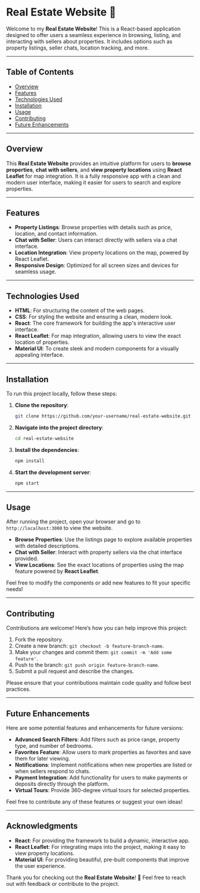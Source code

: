# Real Estate Website 🏡

Welcome to my **Real Estate Website**! This is a React-based application designed to offer users a seamless experience in browsing, listing, and interacting with sellers about properties. It includes options such as property listings, seller chats, location tracking, and more.

---

## Table of Contents
- [Overview](#overview)
- [Features](#features)
- [Technologies Used](#technologies-used)
- [Installation](#installation)
- [Usage](#usage)
- [Contributing](#contributing)
- [Future Enhancements](#future-enhancements)

---

## Overview

This **Real Estate Website** provides an intuitive platform for users to **browse properties**, **chat with sellers**, and **view property locations** using **React Leaflet** for map integration. It is a fully responsive app with a clean and modern user interface, making it easier for users to search and explore properties.

---

## Features

- **Property Listings**: Browse properties with details such as price, location, and contact information.
- **Chat with Seller**: Users can interact directly with sellers via a chat interface.
- **Location Integration**: View property locations on the map, powered by React Leaflet.
- **Responsive Design**: Optimized for all screen sizes and devices for seamless usage.

---

## Technologies Used

- **HTML**: For structuring the content of the web pages.
- **CSS**: For styling the website and ensuring a clean, modern look.
- **React**: The core framework for building the app's interactive user interface.
- **React Leaflet**: For map integration, allowing users to view the exact location of properties.
- **Material UI**: To create sleek and modern components for a visually appealing interface.

---

## Installation

To run this project locally, follow these steps:

1. **Clone the repository**:
    ```bash
    git clone https://github.com/your-username/real-estate-website.git
    ```

2. **Navigate into the project directory**:
    ```bash
    cd real-estate-website
    ```

3. **Install the dependencies**:
    ```bash
    npm install
    ```

4. **Start the development server**:
    ```bash
    npm start
    ```

---

## Usage

After running the project, open your browser and go to `http://localhost:3000` to view the website.

- **Browse Properties**: Use the listings page to explore available properties with detailed descriptions.
- **Chat with Seller**: Interact with property sellers via the chat interface provided.
- **View Locations**: See the exact locations of properties using the map feature powered by **React Leaflet**.

Feel free to modify the components or add new features to fit your specific needs!

---

## Contributing

Contributions are welcome! Here’s how you can help improve this project:

1. Fork the repository.
2. Create a new branch: `git checkout -b feature-branch-name`.
3. Make your changes and commit them: `git commit -m 'Add some feature'`.
4. Push to the branch: `git push origin feature-branch-name`.
5. Submit a pull request and describe the changes.

Please ensure that your contributions maintain code quality and follow best practices.

---

## Future Enhancements

Here are some potential features and enhancements for future versions:

- **Advanced Search Filters**: Add filters such as price range, property type, and number of bedrooms.
- **Favorites Feature**: Allow users to mark properties as favorites and save them for later viewing.
- **Notifications**: Implement notifications when new properties are listed or when sellers respond to chats.
- **Payment Integration**: Add functionality for users to make payments or deposits directly through the platform.
- **Virtual Tours**: Provide 360-degree virtual tours for selected properties.

Feel free to contribute any of these features or suggest your own ideas!

---

## Acknowledgments

- **React**: For providing the framework to build a dynamic, interactive app.
- **React Leaflet**: For integrating maps into the project, making it easy to view property locations.
- **Material UI**: For providing beautiful, pre-built components that improve the user experience.

Thank you for checking out the **Real Estate Website**! 🏡 Feel free to reach out with feedback or contribute to the project.
